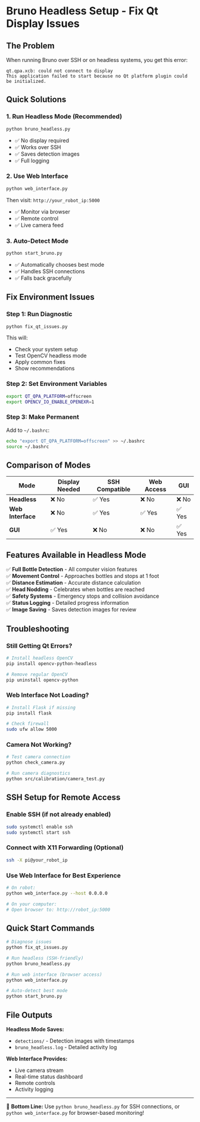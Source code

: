 # Bruno Headless Setup - Fix Qt Display Issues

## The Problem
When running Bruno over SSH or on headless systems, you get this error:
```
qt.qpa.xcb: could not connect to display 
This application failed to start because no Qt platform plugin could be initialized.
```

## Quick Solutions

### 1. Run Headless Mode (Recommended)
```bash
python bruno_headless.py
```
- ✅ No display required
- ✅ Works over SSH  
- ✅ Saves detection images
- ✅ Full logging

### 2. Use Web Interface
```bash
python web_interface.py
```
Then visit: `http://your_robot_ip:5000`
- ✅ Monitor via browser
- ✅ Remote control
- ✅ Live camera feed

### 3. Auto-Detect Mode
```bash
python start_bruno.py
```
- ✅ Automatically chooses best mode
- ✅ Handles SSH connections
- ✅ Falls back gracefully

## Fix Environment Issues

### Step 1: Run Diagnostic
```bash
python fix_qt_issues.py
```
This will:
- Check your system setup
- Test OpenCV headless mode
- Apply common fixes
- Show recommendations

### Step 2: Set Environment Variables
```bash
export QT_QPA_PLATFORM=offscreen
export OPENCV_IO_ENABLE_OPENEXR=1
```

### Step 3: Make Permanent
Add to `~/.bashrc`:
```bash
echo "export QT_QPA_PLATFORM=offscreen" >> ~/.bashrc
source ~/.bashrc
```

## Comparison of Modes

| Mode | Display Needed | SSH Compatible | Web Access | GUI |
|------|----------------|----------------|------------|-----|
| **Headless** | ❌ No | ✅ Yes | ❌ No | ❌ No |
| **Web Interface** | ❌ No | ✅ Yes | ✅ Yes | ✅ Yes |
| **GUI** | ✅ Yes | ❌ No | ❌ No | ✅ Yes |

## Features Available in Headless Mode

✅ **Full Bottle Detection** - All computer vision features  
✅ **Movement Control** - Approaches bottles and stops at 1 foot  
✅ **Distance Estimation** - Accurate distance calculation  
✅ **Head Nodding** - Celebrates when bottles are reached  
✅ **Safety Systems** - Emergency stops and collision avoidance  
✅ **Status Logging** - Detailed progress information  
✅ **Image Saving** - Saves detection images for review  

## Troubleshooting

### Still Getting Qt Errors?
```bash
# Install headless OpenCV
pip install opencv-python-headless

# Remove regular OpenCV
pip uninstall opencv-python
```

### Web Interface Not Loading?
```bash
# Install Flask if missing
pip install flask

# Check firewall
sudo ufw allow 5000
```

### Camera Not Working?
```bash
# Test camera connection
python check_camera.py

# Run camera diagnostics  
python src/calibration/camera_test.py
```

## SSH Setup for Remote Access

### Enable SSH (if not already enabled)
```bash
sudo systemctl enable ssh
sudo systemctl start ssh
```

### Connect with X11 Forwarding (Optional)
```bash
ssh -X pi@your_robot_ip
```

### Use Web Interface for Best Experience
```bash
# On robot:
python web_interface.py --host 0.0.0.0

# On your computer:
# Open browser to: http://robot_ip:5000
```

## Quick Start Commands

```bash
# Diagnose issues
python fix_qt_issues.py

# Run headless (SSH-friendly)
python bruno_headless.py

# Run web interface (browser access)
python web_interface.py

# Auto-detect best mode
python start_bruno.py
```

## File Outputs

**Headless Mode Saves:**
- `detections/` - Detection images with timestamps
- `bruno_headless.log` - Detailed activity log

**Web Interface Provides:**
- Live camera stream
- Real-time status dashboard  
- Remote controls
- Activity logging

---

🎯 **Bottom Line:** Use `python bruno_headless.py` for SSH connections, or `python web_interface.py` for browser-based monitoring!